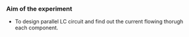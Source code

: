 ### Aim of the experiment
- To design parallel LC circuit and find out the current flowing thorugh each component. 
